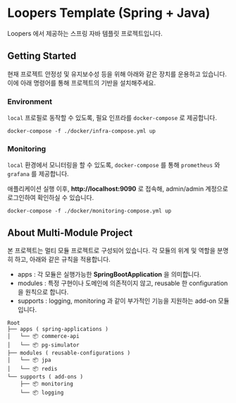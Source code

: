 
# Loopers Template (Spring + Java)
Loopers 에서 제공하는 스프링 자바 템플릿 프로젝트입니다.

## Getting Started
현재 프로젝트 안정성 및 유지보수성 등을 위해 아래와 같은 장치를 운용하고 있습니다. 이에 아래 명령어를 통해 프로젝트의 기반을 설치해주세요.
### Environment
`local` 프로필로 동작할 수 있도록, 필요 인프라를 `docker-compose` 로 제공합니다.
```shell
docker-compose -f ./docker/infra-compose.yml up
```
### Monitoring
`local` 환경에서 모니터링을 할 수 있도록, `docker-compose` 를 통해 `prometheus` 와 `grafana` 를 제공합니다.

애플리케이션 실행 이후, **http://localhost:9090** 로 접속해, admin/admin 계정으로 로그인하여 확인하실 수 있습니다.
```shell
docker-compose -f ./docker/monitoring-compose.yml up
```

## About Multi-Module Project
본 프로젝트는 멀티 모듈 프로젝트로 구성되어 있습니다. 각 모듈의 위계 및 역할을 분명히 하고, 아래와 같은 규칙을 적용합니다.

- apps : 각 모듈은 실행가능한 **SpringBootApplication** 을 의미합니다.
- modules : 특정 구현이나 도메인에 의존적이지 않고, reusable 한 configuration 을 원칙으로 합니다.
- supports : logging, monitoring 과 같이 부가적인 기능을 지원하는 add-on 모듈입니다.

```
Root
├── apps ( spring-applications )
│   └── 📦 commerce-api
│   └── 📦 pg-simulator
├── modules ( reusable-configurations )
│   └── 📦 jpa
│   └── 📦 redis
└── supports ( add-ons )
    ├── 📦 monitoring
    └── 📦 logging
```

